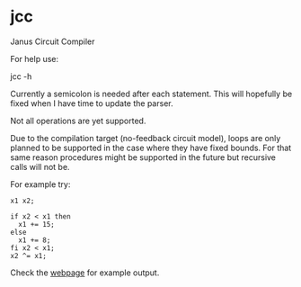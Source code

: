 # jcc
Janus Circuit Compiler 

For help use:

jcc -h 

Currently a semicolon is needed after each statement.
This will hopefully be fixed when I have time to update the parser.

Not all operations are yet supported.

Due to the compilation target (no-feedback circuit model), loops are only planned to be supported in the case where they have fixed bounds.  For that same reason procedures might be supported in the future but recursive calls will not be.

For example try: 

```
x1 x2;

if x2 < x1 then
  x1 += 15;
else
  x1 += 8;
fi x2 < x1;
x2 ^= x1;
```

Check the [webpage](http://aparent.github.io/jcc/) for example output.
